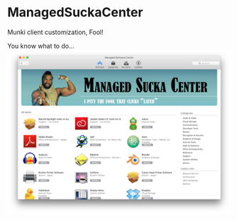 # ManagedSuckaCenter
Munki client customization, Fool!

You know what to do... 
![screenshot showing Mr. T.](https://raw.githubusercontent.com/binkleybloom/ManagedSuckaCenter/master/ScreenShot.png)
